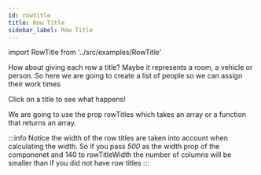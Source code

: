 ```yaml
---
id: rowtitle
title: Row Title
sidebar_label: Row Title
---
```

import RowTitle from '../src/examples/RowTitle'

How about giving each row a title?
Maybe it represents a room, a vehicle or person. 
So here we are going to create a list of people so we can assign their work times

Click on a title to see what happens!

<RowTitle />

We are going to use the prop rowTitles which takes an array or a function that returns an array. 

:::info
Notice the width of the row titles are taken into account when calculating the width. 
So if you pass *500* as the width prop of the componenet and 140 to rowTitleWidth the number of columns will be smaller 
than if you did not have row titles
:::

```jsx {28-54,57-62,95} file=../src/examples/RowTitle.js
```


